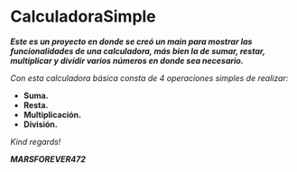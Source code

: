 # CalculadoraSimple

**_Este es un proyecto en donde se creó un main para mostrar las funcionalidades de una calculadora, más bien la de sumar, restar, multiplicar y dividir varios números en donde sea necesario._**

_Con esta calculadora básica consta de 4 operaciones simples de realizar:_

- **Suma.**
- **Resta.**
- **Multiplicación.**
- **División.**

_Kind regards!_

***MARSFOREVER472***
